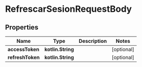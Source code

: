 
# RefrescarSesionRequestBody

## Properties
Name | Type | Description | Notes
------------ | ------------- | ------------- | -------------
**accessToken** | **kotlin.String** |  |  [optional]
**refreshToken** | **kotlin.String** |  |  [optional]



